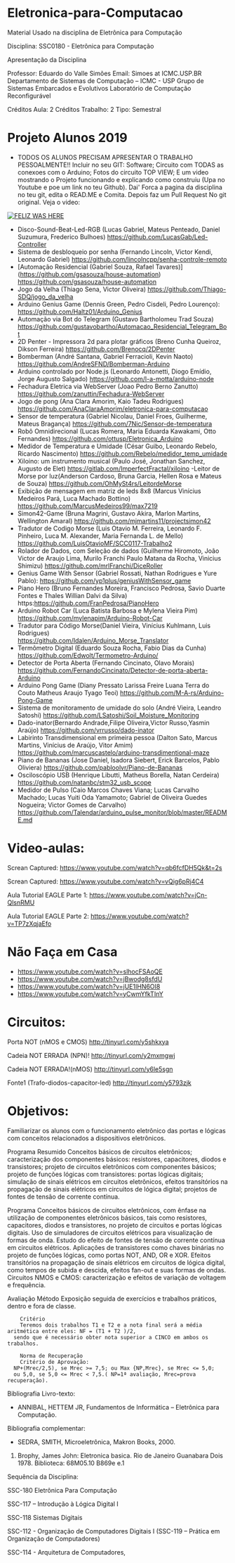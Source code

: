 # Eletronica-para-Computacao
Material Usado na disciplina de Eletrônica para Computação


Disciplina: SSC0180 - Eletrônica para Computação


Apresentação da Disciplina

Professor: Eduardo do Valle Simões
Email: Simoes at ICMC.USP.BR
Departamento de Sistemas de Computação – ICMC - USP
Grupo de Sistemas Embarcados e Evolutivos
Laboratório de Computação Reconfigurável

Créditos Aula: 	2
Créditos Trabalho: 	2
Tipo: 	Semestral

# Projeto Alunos 2019

- TODOS OS ALUNOS PRECISAM APRESENTAR O TRABALHO PESSOALMENTE!! Incluir no seu GIT: Software; Circuito com TODAS as conexoes com o Arduino; Fotos do circuito TOP VIEW; E um video mostrando o Projeto funcionando e explicando como construiu (Upa no Youtube e poe um link no teu Github). Dai' Forca a pagina da disciplina no teu git, edita o READ.ME e Comita. Depois faz um Pull Request No git original. Veja o video: 

[![FELIZ WAS HERE](http://img.youtube.com/vi/0vT8zuG9CYM/0.jpg)](http://www.youtube.com/watch?v=0vT8zuG9CYM)


- Disco-Sound-Beat-Led-RGB (Lucas Gabriel, Mateus Penteado, Daniel Suzumura, Frederico Bulhoes)
https://github.com/LucasGab/Led-Controller
- Sistema de desbloqueio por senha (Fernando Lincoln, Victor Kendi, Leonardo Gabriel)
https://github.com/lincolncpp/senha-controle-remoto
- [Automação Residencial (Gabriel Souza, Rafael Tavares)] (https://github.com/gsasouza/house-automation) 
https://github.com/gsasouza/house-automation
- Jogo da Velha (Thiago Sena, Victor Oliveira)
https://github.com/Thiago-SDQ/jogo_da_velha
- Arduino Genius Game (Dennis Green, Pedro Cisdeli, Pedro Lourenço):
https://github.com/Haltz01/Arduino_Genius
- Automação via Bot do Telegram (Gustavo Bartholomeu Trad Souza)
https://github.com/gustavobartho/Automacao_Residencial_Telegram_Bot
- 2D Penter - Impressora 2d para plotar gráficos (Breno Cunha Queiroz, Dikson Ferreira)
https://github.com/Brenocq/2DPenter
- Bomberman (André Santana, Gabriel Ferracioli, Kevin Naoto) 
https://github.com/AndreSFND/Bomberman-Arduino
- Arduino controlado por Node.js (Leonardo Antonetti, Diogo Emídio, Jorge Augusto Salgado)
https://github.com/l-a-motta/arduino-node
- Fechadura Eletrica via WebServer (Joao Pedro Berno Zanutto)
https://github.com/zanuttin/Fechadura-WebServer
- Jogo de pong (Ana Clara Amorim, Kaio Tadeu Rodrigues)
https://github.com/AnaClaraAmorim/eletronica-para-computacao
- Sensor de temperatura (Gabriel Nicolau, Daniel Froes, Guilherme, Mateus Bragança) 
https://github.com/7Nic/Sensor-de-temperatura
- Robô Omnidirecional (Lucas Romera, Maria Eduarda Kawakami, Otto Fernandes)
https://github.com/ottusp/Eletronica_Arduino
- Medidor de Temperatura e Umidade (César Guibo, Leonardo Rebelo, Ricardo Nascimento)
https://github.com/Rebelo/medidor_temp_umidade
- Xiloino: um instrumento musical (Paulo José, Jonathan Sanchez, Augusto de Elet)
https://gitlab.com/ImperfectFractal/xiloino
-Leitor de Morse por luz(Anderson Cardoso, Bruna Garcia, Hellen Rosa e Mateus de Souza)
https://github.com/OhMySt4rs/LeitordeMorse
- Exibição de mensagem em matriz de leds 8x8 (Marcus Vinícius Medeiros Pará, Luca Machado Bottino)
https://github.com/MarcusMedeiros99/max7219
- Simon42-Game (Bruna Magrini, Gustavo Akira, Marlon Martins, Wellington Amaral)
https://github.com/mjmartins11/projectsimon42
- Tradutor de Codigo Morse (Luis Otavio M. Ferreira, Leonardo F. Pinheiro, Luca M. Alexander, Maria Fernanda L. de Mello)
https://github.com/LuisOtavioMF/SCC0117-Trabalho2
- Rolador de Dados, com Seleção de dados (Guilherme Hiromoto, João Victor de Araujo Lima, Murilo Franchi Paulo Matana da Rocha, Vinicius Shimizu)
https://github.com/mrlFranchi/DiceRoller
- Genius Game With Sensor (Gabriel Rossati, Nathan Rodrigues e Yure Pablo):
https://github.com/yp1plus/geniusWithSensor_game
- Piano Hero (Bruno Fernandes Moreira, Francisco Pedrosa, Savio Duarte Fontes e Thales Willian Dalvi da Silva)
https:https://github.com/FranPedrosa/PianoHero<br/>
- Arduino Robot Car (Luca Batista Barbosa e Mylena Vieira Pim)
https://github.com/mylenapim/Arduino-Robot-Car
- Tradutor para Código Morse(Daniel Vieira, Vinícius Kuhlmann, Luis Rodrigues)  
https://github.com/Idalen/Arduino_Morse_Translator  
- Termômetro Digital (Eduardo Souza Rocha, Fabio Dias da Cunha)<br/>
https://github.com/Edwolt/Termometro-Arduino/
- Detector de Porta Aberta (Fernando Cincinato, Olavo Morais)
https://github.com/FernandoCincinato/Detector-de-porta-aberta-Arduino
- Arduino Pong Game (Diany Pressato Larissa Freire Luana Terra do Couto Matheus Araujo Tyago Teoi)
https://github.com/M-A-rs/Arduino-Pong-Game
- Sistema de monitoramento de umidade do solo (André Vieira, Leandro Satoshi)
https://github.com/LSatoshi/Soil_Moisture_Monitoring
- Dado-inator(Bernardo Andrade,Filipe Oliveira,Victor Russo,Yasmin Araújo)
https://github.com/vrrusso/dado-inator
- Labirinto Transdimensional em primeira pessoa (Dalton Sato, Marcus Martins, Vinícius de Araújo, Vitor Amim)
https://github.com/marcuscastelo/arduino-transdimentional-maze
- Piano de Bananas (Jose Daniel, Isadora Siebert, Erick Barcelos, Pablo Oliviera)
https://github.com/pabloolvr/Piano-de-Bananas
- Osciloscópio USB (Henrique Libutti, Matheus Borella, Natan Cerdeira)
https://github.com/natanbc/stm32_usb_scope
- Medidor de Pulso (Caio Marcos Chaves Viana; Lucas Carvalho Machado; Lucas Yuiti Oda Yamamoto; Gabriel de Oliveira Guedes Nogueira; Victor Gomes de Carvalho)
https://github.com/Talendar/arduino_pulse_monitor/blob/master/README.md

# Video-aulas:

Screan Captured: https://www.youtube.com/watch?v=qb6fcfDH5Qk&t=2s

Screan Captured: https://www.youtube.com/watch?v=vQig6pRj4C4

Aula Tutorial EAGLE Parte 1: https://www.youtube.com/watch?v=jCn-QlsnRMU

Aula Tutorial EAGLE Parte 2: https://www.youtube.com/watch?v=TP7zXqjaEfo

# Não Faça em Casa

 - https://www.youtube.com/watch?v=slhocFSAoQE
 - https://www.youtube.com/watch?v=jBwodg8sfdU
 - https://www.youtube.com/watch?v=jUE1IHN6OI8
 - https://www.youtube.com/watch?v=yCwmYfkTInY

# Circuitos:

Porta NOT (nMOS e CMOS) http://tinyurl.com/y5shkxya

Cadeia NOT ERRADA (NPN)! http://tinyurl.com/y2mxmgwj

Cadeia NOT ERRADA!(nMOS) http://tinyurl.com/y6le5sgn

Fonte1 (Trafo-diodos-capacitor-led) http://tinyurl.com/y5793zjk


# Objetivos:

Familiarizar os alunos com o funcionamento eletrônico das portas e lógicas com conceitos relacionados a dispositivos eletrônicos.
 
Programa Resumido
Conceitos básicos de circuitos eletrônicos; caracterização dos componentes básicos: resistores, capacitores, diodos e transistores; projeto de circuitos eletrônicos com componentes básicos; projeto de funções lógicas com transistores: portas lógicas digitais; simulação de sinais elétricos em circuitos eletrônicos, efeitos transitórios na propagação de sinais elétricos em circuitos de lógica digital; projetos de fontes de tensão de corrente contínua.
 

Programa
Conceitos básicos de circuitos eletrônicos, com ênfase na utilização de componentes eletrônicos básicos, tais como resistores, capacitores, diodos e transistores, no projeto de circuitos e portas lógicas digitais. Uso de simuladores de circuitos elétricos para visualização de formas de onda. Estudo do efeito de fontes de tensão de corrente contínua em circuitos elétricos. Aplicações de transistores como chaves binárias no projeto de funções lógicas, como portas NOT, AND, OR e XOR. Efeitos transitórios na propagação de sinais elétricos em circuitos de lógica digital, como tempos de subida e descida, efeitos fan-out e suas formas de ondas. Circuitos NMOS e CMOS: caracterização e efeitos de variação de voltagem e frequência.
 

Avaliação
     	Método
     	Exposição seguida de exercícios e trabalhos práticos, dentro e fora de classe.
 
     	Critério
     	Teremos dois trabalhos T1 e T2 e a nota final será a média aritmética entre eles: NF = (T1 + T2 )/2, 
      sendo que é necessário obter nota superior a CINCO em ambos os trabalhos.
 
     	Norma de Recuperação
     	Critério de Aprovação: 
      NP+(Mrec/2,5), se Mrec >= 7,5; ou Max {NP,Mrec}, se Mrec <= 5,0;
      ou 5,0, se 5,0 <= Mrec < 7,5.( NP=1ª avaliação, Mrec=prova recuperação).
 

Bibliografia
Livro-texto: 
- ANNIBAL, HETTEM JR, Fundamentos de Informática – Eletrônica para Computação.

Bibliografia complementar:
- SEDRA, SMITH, Microeletrônica, Makron Books, 2000. 

1) Brophy, James John: Eletronica basica.
 Rio de Janeiro Guanabara Dois 1978.
Biblioteca:  68M05.10 B869e e.1

 
Sequência da Disciplina:

SSC-180 Eletrônica Para Computação

SSC-117 – Introdução à Lógica Digital I

SSC-118 Sistemas Digitais

SSC-112 - Organização de Computadores Digitais I
(SSC-119 – Prática em Organização de Computadores)

SSC-114 - Arquitetura de Computadores, 
